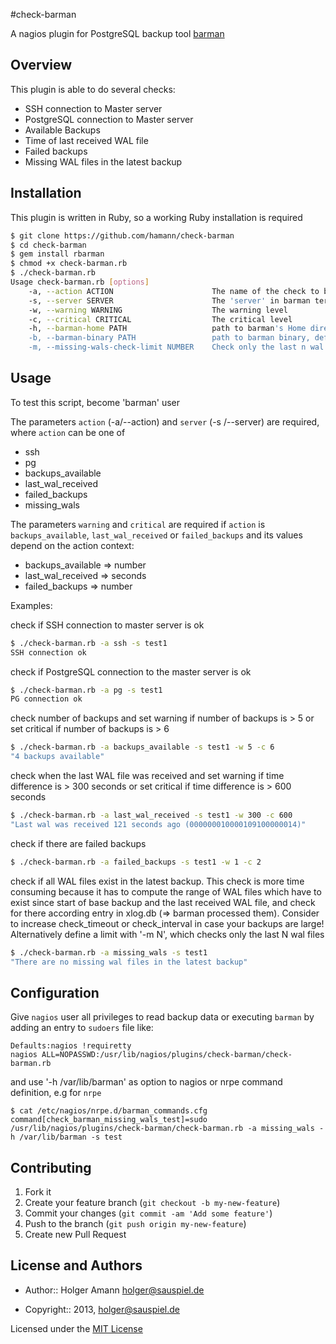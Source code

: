 #check-barman

A nagios plugin for PostgreSQL backup tool [barman](http://www.pgbarman.org)


## Overview

This plugin is able to do several checks:

* SSH connection to Master server
* PostgreSQL connection to Master server
* Available Backups
* Time of last received WAL file
* Failed backups
* Missing WAL files in the latest backup


## Installation

This plugin is written in Ruby, so a working Ruby installation is required

```sh
$ git clone https://github.com/hamann/check-barman
$ cd check-barman
$ gem install rbarman
$ chmod +x check-barman.rb
$ ./check-barman.rb
Usage check-barman.rb [options]
    -a, --action ACTION                      The name of the check to be executed
    -s, --server SERVER                      The 'server' in barman terms
    -w, --warning WARNING                    The warning level
    -c, --critical CRITICAL                  The critical level
    -h, --barman-home PATH                   path to barman's Home directory, default /var/lib/barman
    -b, --barman-binary PATH                 path to barman binary, default /usr/bin/barman
    -m, --missing-wals-check-limit NUMBER    Check only the last n wal files (reduces execution time)
```

## Usage

To test this script, become 'barman' user

The parameters `action` (-a/--action) and `server` (-s /--server) are required, where `action` can be one of

* ssh
* pg
* backups_available
* last_wal_received
* failed_backups
* missing_wals

The parameters `warning` and `critical` are required if `action` is `backups_available`, `last_wal_received` or `failed_backups` and its values depend on the action context:

* backups_available => number
* last_wal_received => seconds
* failed_backups => number

Examples:

check if SSH connection to master server is ok

```sh
$ ./check-barman.rb -a ssh -s test1
SSH connection ok
```

check if PostgreSQL connection to the master server is ok
```sh
$ ./check-barman.rb -a pg -s test1
PG connection ok
```

check number of backups and set warning if number of backups is > 5 or set critical if number of backups is > 6 
```sh
$ ./check-barman.rb -a backups_available -s test1 -w 5 -c 6
"4 backups available"
```

check when the last WAL file was received and set warning if time difference is > 300 seconds or set critical if time difference is > 600 seconds
```sh
$ ./check-barman.rb -a last_wal_received -s test1 -w 300 -c 600
"Last wal was received 121 seconds ago (000000010000109100000014)"
```

check if there are failed backups
```sh
$ ./check-barman.rb -a failed_backups -s test1 -w 1 -c 2
```

check if all WAL files exist in the latest backup. This check is more time consuming because it has to compute the range of WAL files which have to exist since start of base backup and the last received WAL file, and check for there according entry in xlog.db (=> barman processed them). Consider to increase check_timeout or check_interval in case your backups are large! Alternatively define a limit with '-m N', which checks only the last N wal files
```sh
$ ./check-barman.rb -a missing_wals -s test1
"There are no missing wal files in the latest backup"
```

## Configuration

Give `nagios` user all privileges to read backup data or executing `barman` by adding an entry to `sudoers` file like:
```
Defaults:nagios !requiretty
nagios ALL=NOPASSWD:/usr/lib/nagios/plugins/check-barman/check-barman.rb
```

and use '-h /var/lib/barman' as option to nagios or nrpe command definition, e.g for `nrpe`

```
$ cat /etc/nagios/nrpe.d/barman_commands.cfg
command[check_barman_missing_wals_test]=sudo /usr/lib/nagios/plugins/check-barman/check-barman.rb -a missing_wals -h /var/lib/barman -s test
```

## Contributing

1. Fork it
2. Create your feature branch (`git checkout -b my-new-feature`)
3. Commit your changes (`git commit -am 'Add some feature'`)
4. Push to the branch (`git push origin my-new-feature`)
5. Create new Pull Request


## License and Authors

* Author:: Holger Amann holger@sauspiel.de

* Copyright:: 2013, holger@sauspiel.de

Licensed under the [MIT License](http://opensource.org/licenses/mit-license.php)





